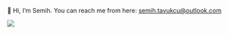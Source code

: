 👋 Hi, I’m Semih. You can reach me from here: semih.tavukcu@outlook.com


![](https://komarev.com/ghpvc/?username=smh53&color=blueviolet)
